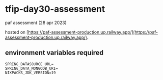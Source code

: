 # tfip-day30-assessment
paf assessment (28 apr 2023)

hosted on [https://paf-assessment-production.up.railway.app/](https://paf-assessment-production.up.railway.app/).
## environment variables required
```
SPRING_DATASOURCE_URL=
SPRING_DATA_MONGODB_URI=
NIXPACKS_JDK_VERSION=19
```
